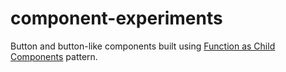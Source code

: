 # component-experiments

Button and button-like components built using [Function as Child Components](https://medium.com/merrickchristensen/function-as-child-components-5f3920a9ace9#.ke224ybvr)
pattern.
